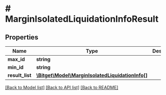 # # MarginIsolatedLiquidationInfoResult

## Properties

Name | Type | Description | Notes
------------ | ------------- | ------------- | -------------
**max_id** | **string** |  | [optional]
**min_id** | **string** |  | [optional]
**result_list** | [**\Bitget\Model\MarginIsolatedLiquidationInfo[]**](MarginIsolatedLiquidationInfo.md) |  | [optional]

[[Back to Model list]](../../README.md#models) [[Back to API list]](../../README.md#endpoints) [[Back to README]](../../README.md)

